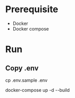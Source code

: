# Prerequisite
- Docker 
- Docker compose

# Run
## Copy .env
cp .env.sample .env

docker-compose up -d --build